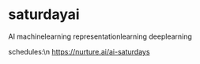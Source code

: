 # saturdayai
AI
machinelearning
representationlearning
deeplearning

schedules:\n
https://nurture.ai/ai-saturdays
